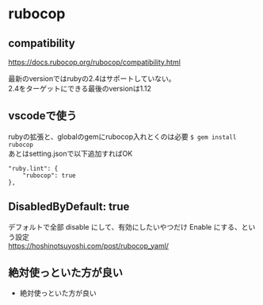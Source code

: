 # rubocop
## compatibility
https://docs.rubocop.org/rubocop/compatibility.html

最新のversionではrubyの2.4はサポートしていない。  
2.4をターゲットにできる最後のversionは1.12

## vscodeで使う
rubyの拡張と、globalのgemにrubocop入れとくのは必要 `$ gem install rubocop`  
あとはsetting.jsonで以下追加すればOK
```
"ruby.lint": {
    "rubocop": true
},
```

## DisabledByDefault: true
デフォルトで全部 disable にして、有効にしたいやつだけ Enable にする、という設定  
https://hoshinotsuyoshi.com/post/rubocop_yaml/

## 絶対使っといた方が良い
- 絶対使っといた方が良い